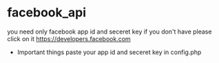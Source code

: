 # facebook_api
you need only facebook app id and seceret key if you don't have please click on it https://developers.facebook.com 
- Important things paste your app id and seceret key in config.php
